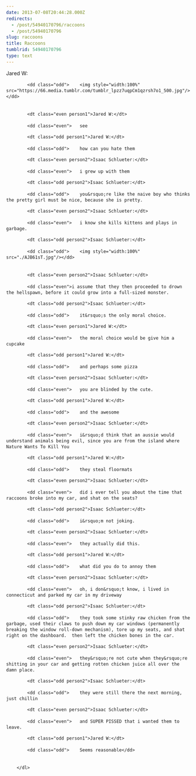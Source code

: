 ```yaml
---
date: 2013-07-08T20:44:28.000Z
redirects:
  - /post/54940170796/raccoons
  - /post/54940170796
slug: raccoons
title: Raccoons
tumblrid: 54940170796
type: text
---
```

<dl class="chat"><dt class="odd person1">Jared W:</dt>
            
            <dd class="odd">    <img style="width:100%" src="https://66.media.tumblr.com/tumblr_lpzz7uqpCm1qzrsh7o1_500.jpg"/></dd>
            
            
            <dt class="even person1">Jared W:</dt>
            
            <dd class="even">   see
</dd>
            
            
            <dt class="odd person1">Jared W:</dt>
            
            <dd class="odd">    how can you hate them
</dd>
            
            
            <dt class="even person2">Isaac Schlueter:</dt>
            
            <dd class="even">   i grew up with them
</dd>
            
            
            <dt class="odd person2">Isaac Schlueter:</dt>
            
            <dd class="odd">    you&rsquo;re like the naive boy who thinks the pretty girl must be nice, because she is pretty.
</dd>
            
            
            <dt class="even person2">Isaac Schlueter:</dt>
            
            <dd class="even">   i know she kills kittens and plays in garbage.
</dd>
            
            
            <dt class="odd person2">Isaac Schlueter:</dt>
            
            <dd class="odd">    <img style="width:100%" src="./AJB61sT.jpg"/></dd>
            
            
            <dt class="even person2">Isaac Schlueter:</dt>
            
            <dd class="even">i assume that they then proceeded to drown the hellspawn, before it could grow into a full-sized monster.
</dd>
            
            
            <dt class="odd person2">Isaac Schlueter:</dt>
            
            <dd class="odd">    it&rsquo;s the only moral choice.
</dd>
            
            
            <dt class="even person1">Jared W:</dt>
            
            <dd class="even">   the moral choice would be give him a cupcake
</dd>
            
            
            <dt class="odd person1">Jared W:</dt>
            
            <dd class="odd">    and perhaps some pizza
</dd>
            
            
            <dt class="even person2">Isaac Schlueter:</dt>
            
            <dd class="even">   you are blinded by the cute.
</dd>
            
            
            <dt class="odd person1">Jared W:</dt>
            
            <dd class="odd">    and the awesome
</dd>
            
            
            <dt class="even person2">Isaac Schlueter:</dt>
            
            <dd class="even">   i&rsquo;d think that an aussie would understand animals being evil, since you are from the island where Nature Wants To Kill You
</dd>
            
            
            <dt class="odd person1">Jared W:</dt>
            
            <dd class="odd">    they steal floormats
</dd>
            
            
            <dt class="even person2">Isaac Schlueter:</dt>
            
            <dd class="even">   did i ever tell you about the time that raccoons broke into my car, and shat on the seats?
</dd>
            
            
            <dt class="odd person2">Isaac Schlueter:</dt>
            
            <dd class="odd">    i&rsquo;m not joking.
</dd>
            
            
            <dt class="even person2">Isaac Schlueter:</dt>
            
            <dd class="even">   they actually did this.
</dd>
            
            
            <dt class="odd person1">Jared W:</dt>
            
            <dd class="odd">    what did you do to annoy them
</dd>
            
            
            <dt class="even person2">Isaac Schlueter:</dt>
            
            <dd class="even">   oh, i don&rsquo;t know, i lived in connecticut and parked my car in my driveway
</dd>
            
            
            <dt class="odd person2">Isaac Schlueter:</dt>
            
            <dd class="odd">    they took some stinky raw chicken from the garbage, used their claws to push down my car windows (permanently breaking the window roll-down mechanism), tore up my seats, and shat right on the dashboard.  then left the chicken bones in the car.
</dd>
            
            
            <dt class="even person2">Isaac Schlueter:</dt>
            
            <dd class="even">   they&rsquo;re not cute when they&rsquo;re shitting in your car and getting rotten chicken juice all over the damn place.
</dd>
            
            
            <dt class="odd person2">Isaac Schlueter:</dt>
            
            <dd class="odd">    they were still there the next morning, just chillin
</dd>
            
            
            <dt class="even person2">Isaac Schlueter:</dt>
            
            <dd class="even">   and SUPER PISSED that i wanted them to leave.
</dd>
            
            
            <dt class="odd person1">Jared W:</dt>
            
            <dd class="odd">    Seems reasonable</dd>
            
          
        </dl>
